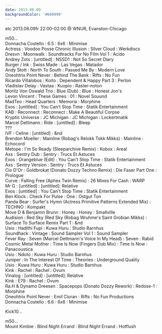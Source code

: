 ```yaml
---
date: 2013.08.09
backgroundColor: '#669999'
---
```


etc 2013.08.09fr 22:00-02:00 @ WNUR, Evanston-Chicago  

m50...  
Donnacha Costello : 6.5 : 6x6 : Minimise  
Actress : Voodoo Posse Chronic Illusion : Silver Cloud : Werkdiscs  
Dresvn : Moonwalk : Soundtracks For No Film Vol 1 : Acido  
Andrey Zots : \[untitled\] : NSSD1 : Not So Secret Diary  
Burger / Ink : Swiss Made : Las Vegas : Matador  
Andy Stott : North To South : Passed Me By : Modern Love  
Oneohtrix Point Never : Behind The Bank : Rifts : No Fun  
Ricardo Villalobos : Koito : Dependent & Happy Part 3 : Perlon  
Vladislav Delay : Vastaa : Kuopio : Raster-noton  
Moritz Von Oswald Trio : Blue (Dub) : Blue : Honest Jon's  
Levon Vincent : These Games : 01 : Novel Souund  
MadTeo : Head Quarters : Memoria : Morphine  
Exos : \[untitled\] : You Can't Stop Time : Statik Entertainment  
KAB : Reconnect : Reconnect : Make A Beautiful Corpse  
Kryptic Universe : JC Michigan : JC Michigan : Lockertmatik  
Marcel Dettmann : Ride : \[untitled\] : Bleep  
???  
IVF : Celine : \[untitled\] : &nd  
Brendon Moeller : Mainline (Robag's Relokk Tokk Mikks) : Mainline : Echocord  
Metope : I'm So Ready (Sleeparchive Remix) : Kobox : Areal  
Axs : Sentry Dub : Sentry : Trucs Et Astuces  
Exos : Orangeblue (Edit) : You Can't Stop Time : Statik Entertainment  
Axs : Sentry Version : Sentry : Trucs Et Astuces  
Cio D'Or : Goldbrokat (Donato Dozzy Techno Remix) : Die Faser Part One : Prologue  
Curve : Falling Free (Aphex Twin Remix) : 26 Mixes For Cash : WARP  
Mr G : \[untitled\] : \[untitled\]: Relative  
Exos : \[untitled\] : You Can't Stop Time : Statik Entertainment  
Ben Klock : Check For Pulse : One : Ostgut Ton  
Panda Bear : Surfer's Hymn (Actress Primitive Patterns Extended Mix) : TECHNO : Kompakt  
Move D & Benjamin Brunn : Honey : Honey : Smallville  
Audision : Red Sky (Red Sky (Robag Wruhme's Saint Grobian Mikks) : Surface To Surface Remix Part 1 : &nd  
Usio : Hadithi Fupi : Kuwa Huru : Studio Barnhus  
Soundhack : Vintage : Sound Sampler Vol 1 : Sound Sampler  
Fever Ray : Seven (Marcel Dettmann's Voice In My Head) : Seven : Rabid  
Cosmic Metal Mother : Time Is Now (Fingers Dub Mix) : Time Is Now : Panacoustica  
Usio : Ndoto : Kuwa Huru : Studio Barnhus  
Juniper : In The Interest Of Time : Theories : Underground Quality  
Usio : Kuwa Huru : Kuwa Huru : Studio Barnhus  
Kink : Rachel : Rachel : Ovum  
Vinalog : \[untitled\] : \[untitled\]: Relative  
Kink : E79 : Rachel : Ovum  
Ra.H & Dynamo Dreesen : Spacepops (Donato Dozzy Rework) : Redose-1 : Morphine  
Oneohtrix Point Never : Emil Cioran : Rifts : No Fun Productions  
Donnacha Costello : 6.6 : 6x6 : Minimise  

Kick10...  


m50...  
Mount Kimbie : Blind Night Errand : Blind Night Errand : Hotflush